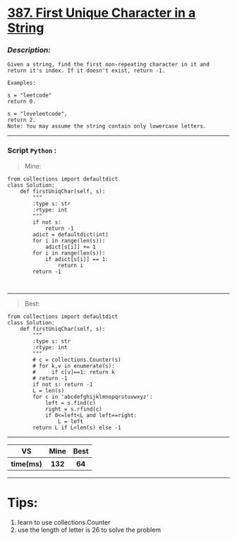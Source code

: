 
#  **[387. First Unique Character in a String ]( https://leetcode.com/problems/first-unique-character-in-a-string/description/ )**

### *Description:*
    Given a string, find the first non-repeating character in it and return it's index. If it doesn't exist, return -1.

    Examples:

    s = "leetcode"
    return 0.

    s = "loveleetcode",
    return 2.
    Note: You may assume the string contain only lowercase letters.



---


### Script `Python` :

> Mine:
```
from collections import defaultdict
class Solution:
    def firstUniqChar(self, s):
        """
        :type s: str
        :rtype: int
        """
        if not s:
            return -1
        adict = defaultdict(int)
        for i in range(len(s)):
            adict[s[i]] += 1
        for i in range(len(s)):
            if adict[s[i]] == 1:
                return i
        return -1
        
            
```
___

                        
> Best:
```
from collections import defaultdict
class Solution:
    def firstUniqChar(self, s):
        """
        :type s: str
        :rtype: int
        """
        # c = collections.Counter(s)
        # for k,v in enumerate(s):
        #     if c[v]==1: return k
        # return -1
        if not s: return -1
        L = len(s)
        for c in 'abcdefghijklmnopqrstuvwxyz':
            left = s.find(c)
            right = s.rfind(c)
            if 0<=left<L and left==right:
                L = left
        return L if L<len(s) else -1
```
___
 

<table>
  <tr>
    <th>VS</th>
    <th>Mine</th>
    <th>Best</th>
  </tr>
    <tr>
    <th>time(ms)</th>
    <th>132</th>
    <th>64</th>
<table>

___

# Tips:
1. learn to use collections.Counter
2. use the length of letter is 26 to solve the problem 




        
